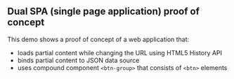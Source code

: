 ## Dual SPA (single page application) proof of concept

This demo shows a proof of concept of a web application that:

- loads partial content while changing the URL using HTML5 History API
- binds partial content to JSON data source
- uses compound component `<btn-group>` that consists of `<btn>` elements